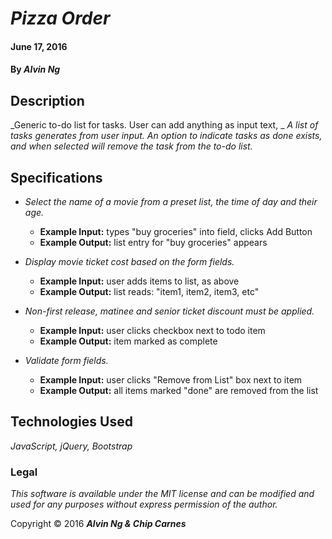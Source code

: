 # _Pizza Order_

#### June 17, 2016

#### By _Alvin Ng_

## Description

_Generic to-do list for tasks. User can add anything as input text, _
_A list of tasks generates from user input. An option to indicate tasks as done exists, and when selected will remove the task from the to-do list._

## Specifications

* _Select the name of a movie from a preset list, the time of day and their age._
  * **Example Input:** types "buy groceries" into field, clicks Add Button
  * **Example Output:** list entry for "buy groceries" appears

* _Display movie ticket cost based on the form fields._
  * **Example Input:** user adds items to list, as above
  * **Example Output:** list reads: "item1, item2, item3, etc"

* _Non-first release, matinee and senior ticket discount must be applied._
  * **Example Input:** user clicks checkbox next to todo item
  * **Example Output:** item marked as complete

* _Validate form fields._
  * **Example Input:** user clicks "Remove from List" box next to item
  * **Example Output:** all items marked "done" are removed from the list


## Technologies Used

_JavaScript, jQuery, Bootstrap_


### Legal

_This software is available under the MIT license and can be modified and used for any purposes without express permission of the author._

Copyright &copy; 2016 **_Alvin Ng & Chip Carnes_**
